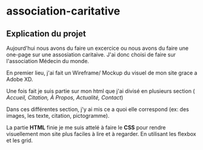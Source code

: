 # association-caritative

## Explication du projet

Aujourd'hui nous avons du faire un excercice ou nous avons du faire une one-page sur une assosiation caritaive. J'ai donc choisi de faire sur l'association Médecin du monde.

En premier lieu, j'ai fait un Wireframe/ Mockup du visuel de mon site grace a Adobe XD.

Une fois fait je suis partie sur mon html que j'ai divisé en plusieurs section ( *Accueil, Citation, À Propos, Actualité, Contact*)

Dans ces différentes section, j'y ai mis ce a quoi elle correspond (ex: des images, les texte, citation, pictogramme).

La partie **HTML** finie je me suis attelé à faire le **CSS** pour rendre visuellement mon site plus faciles à lire et à regarder. En utilisant les flexbox et les grid.